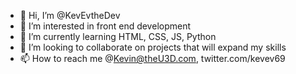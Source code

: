 - 👋 Hi, I’m @KevEvtheDev
- 👀 I’m interested in front end development 
- 🌱 I’m currently learning HTML, CSS, JS, Python
- 💞️ I’m looking to collaborate on projects that will expand my skills
- 📫 How to reach me @Kevin@theU3D.com, twitter.com/kevev69

<!---
KevEvtheDev/KevEvtheDev is a ✨ special ✨ repository because its `README.md` (this file) appears on your GitHub profile.
You can click the Preview link to take a look at your changes.
--->
